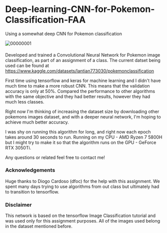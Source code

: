 # Deep-learning-CNN-for-Pokemon-Classification-FAA
Using a somewhat deep CNN for Pokemon classification

![00000001](https://user-images.githubusercontent.com/73106020/202851693-09b3110d-75a0-427a-813a-71b968d4eb08.png)


#### 
Developed and trained a Convolutional Neural Network for Pokemon image classification, as part of an assignment of a class. 
The current datset being used can be found at https://www.kaggle.com/datasets/lantian773030/pokemonclassification

First time using tensorflow and keras for machine learning and I didn't have much time to make a more robust CNN. This means that the validation accuracy is only at 50%. Compared the performance to other algorithms with the same objective and they had better results, however they had much less classes.

Right now I'm thinking of increasing the dataset size by downloading other pokemons images dataset, and with a deeper neural network, I'm hoping to achieve much better accuracy.

I was shy on running this algorithm for long, and right now each epoch takes around 30 seconds to run. Running on my CPU - AMD Ryzen 7 5800H but I might try to make it so that the algorithm runs on the GPU - GeForce RTX 3050Ti.  

Any questions or related feel free to contact me!

### Acknowledgements
Huge thanks to Diogo Cardoso (dfoc) for the help with this assignment. We spent many days trying to use algorithms from out class but ultimately had to transition to tensorflow.


### Disclaimer 
This network is based on the tensorflow Image Classification tutorial and was used only for this assignment purposes. All of the images used belong in the dataset mentioned before.
